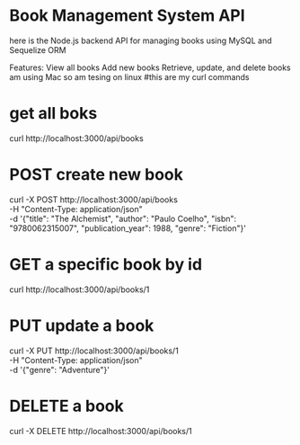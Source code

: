 # Book Management System API
here is the Node.js backend API for managing books using MySQL and Sequelize ORM

Features:
View all books
Add new books
Retrieve, update, and delete books
am using Mac so am tesing on linux
#this are my curl commands
# get all boks
curl http://localhost:3000/api/books

# POST create new book
curl -X POST http://localhost:3000/api/books \
  -H "Content-Type: application/json" \
  -d '{"title": "The Alchemist", "author": "Paulo Coelho", "isbn": "9780062315007", "publication_year": 1988, "genre": "Fiction"}'

# GET a specific book by id
curl http://localhost:3000/api/books/1

# PUT update a book
curl -X PUT http://localhost:3000/api/books/1 \
  -H "Content-Type: application/json" \
  -d '{"genre": "Adventure"}'

# DELETE a book
curl -X DELETE http://localhost:3000/api/books/1
